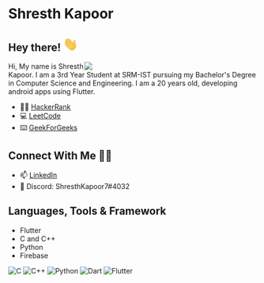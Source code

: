 # Shresth Kapoor
<h2>Hey there! <img src="https://raw.githubusercontent.com/ABSphreak/ABSphreak/master/gifs/Hi.gif" width="30px"></h2>

<img align='right' src='https://64.media.tumblr.com/a0d581666d26dd9c66bf8ed395cba948/tumblr_my2uisrvYm1r60ay5o1_500.gifv' width='350"'>
Hi, My name is Shresth Kapoor. I am a 3rd Year Student at SRM-IST pursuing my Bachelor's Degree in Computer Science and Engineering. I am a 20 years old, developing android apps using Flutter.

- 👨‍💻 [HackerRank](https://www.hackerrank.com/RA1911003010220)
- 💻 [LeetCode](https://leetcode.com/shresthkapoor7/)
- ⌨️ [GeekForGeeks](https://auth.geeksforgeeks.org/user/shresthkapoor7/profile)

## Connect With Me 🤝🏼 
- 📫 [LinkedIn](https://www.linkedin.com/in/shresth-kapoor-7skp/)
- 💬 Discord: ShresthKapoor7#4032

## Languages, Tools & Framework
- Flutter
- C and C++
- Python
- Firebase

![C](https://img.shields.io/badge/-C-00599C?style=flat-square&logo=C)
![C++](https://img.shields.io/badge/C%2B%2B-00599C?style=flat-square&logo=C%2B%2B&logoColor=red")
![Python](https://img.shields.io/badge/-Python-black?style=flat-square&logo=Python)
![Dart](https://img.shields.io/badge/-Dart-E34F26?style=flat-square&logo=Dart)
![Flutter](https://img.shields.io/badge/-Flutter-darkblue?style=flat-square&logo=Flutter)
